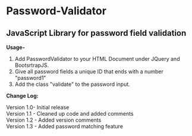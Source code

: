 <h1>Password-Validator</h1>
<h2>JavaScript Library for password field validation</h2>

<b>Usage-</b>
<ol>
	<li>Add PasswordValidator to your HTML Document under JQuery and BootsrtrapJS.</li>
<li>Give all password fields a unique ID that ends with a number "password1"</li>
<li>Add the class "validate" to the password input.</li>
</ol>
<b>Change Log:</b>	
<p>
Version 1.0- Initial release<br/>
Version 1.1 - Cleaned up code and added comments<br/>
Version 1.2 - Added version comments<br/>
Version 1.3 - Added password matching feature </br>
</p>
